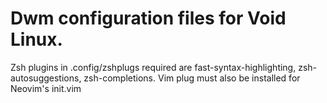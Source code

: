 # Dwm configuration files for Void Linux.

Zsh plugins in .config/zshplugs required are fast-syntax-highlighting, zsh-autosuggestions, zsh-completions.
Vim plug must also be installed for Neovim's init.vim
